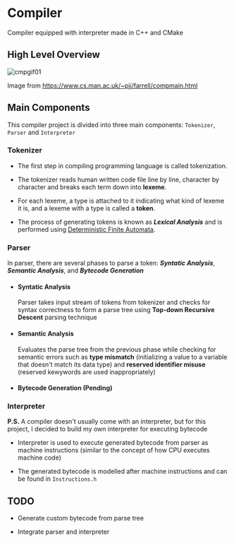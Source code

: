 # Compiler
Compiler equipped with interpreter made in C++ and CMake

## High Level Overview

![cmpgif01](https://user-images.githubusercontent.com/69248457/192213074-a8aaf576-a59c-4fd6-b7b1-925bf54c3a14.gif)

Image from https://www.cs.man.ac.uk/~pjj/farrell/compmain.html

## Main Components
This compiler project is divided into three main components: `Tokenizer`, `Parser` and `Interpreter`

### Tokenizer
- The first step in compiling programming language is called tokenization. 

- The tokenizer reads human written code file line by line, character by character and breaks each term down into **lexeme**. 

- For each lexeme, a type is attached to it indicating what kind of lexeme it is, and a lexeme with a type is called a **token**.

- The process of generating tokens is known as ***Lexical Analysis*** and is performed using [Deterministic Finite Automata](https://en.wikipedia.org/wiki/Deterministic_finite_automaton).

### Parser
In parser, there are several phases to parse a token: ***Syntatic Analysis***, ***Semantic Analysis***, and ***Bytecode Generation***

* #### Syntatic Analysis
  Parser takes input stream of tokens from tokenizer and checks for syntax correctness to form a parse tree using **Top-down Recursive Descent** parsing technique

* #### Semantic Analysis
  Evaluates the parse tree from the previous phase while checking for semantic errors such as **type mismatch** (initializing a value to a variable that doesn't match its data type) and **reserved identifier misuse** (reserved kewywords are used inappropriately)

* #### Bytecode Generation (Pending)

### Interpreter
**P.S.** A compiler doesn't usually come with an interpreter, but for this project, I decided to build my own interpreter for executing bytecode
- Interpreter is used to execute generated bytecode from parser as machine instructions (similar to the concept of how CPU executes machine code)

- The generated bytecode is modelled after machine instructions and can be found in `Instructions.h`

## TODO
- Generate custom bytecode from parse tree

- Integrate parser and interpreter
  
    
 
  


